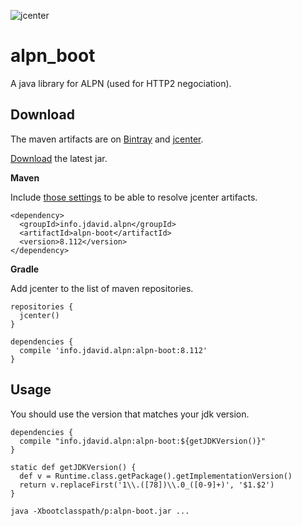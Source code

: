![jcenter](https://img.shields.io/badge/_jcenter_-_8.112-6688ff.png?style=flat)
# alpn_boot
A java library for ALPN (used for HTTP2 negociation).

## Download ##

The maven artifacts are on [Bintray](https://bintray.com/programingjd/maven/info.jdavid.alpn/view)
and [jcenter](https://bintray.com/search?query=info.jdavid.alpn).

[Download](https://bintray.com/artifact/download/programingjd/maven/info/jdavid/alpn/8.112/alpn-boot-8.112.jar) the latest jar.

__Maven__

Include [those settings](https://bintray.com/repo/downloadMavenRepoSettingsFile/downloadSettings?repoPath=%2Fbintray%2Fjcenter)
 to be able to resolve jcenter artifacts.
```
<dependency>
  <groupId>info.jdavid.alpn</groupId>
  <artifactId>alpn-boot</artifactId>
  <version>8.112</version>
</dependency>
```
__Gradle__

Add jcenter to the list of maven repositories.
```
repositories {
  jcenter()
}
```
```
dependencies {
  compile 'info.jdavid.alpn:alpn-boot:8.112'
}
```

## Usage ##

You should use the version that matches your jdk version.


```
dependencies {
  compile "info.jdavid.alpn:alpn-boot:${getJDKVersion()}"
}

static def getJDKVersion() {
  def v = Runtime.class.getPackage().getImplementationVersion()
  return v.replaceFirst('1\\.([78])\\.0_([0-9]+)', '$1.$2')
}
```

```
java -Xbootclasspath/p:alpn-boot.jar ...
```